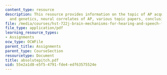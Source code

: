 ```yaml
---
content_type: resource
description: This resource provides information on the topic of AP acquisition, AP
  and genetics, neural correlates of AP, various topic papers, conclusion and references.
file: /media/courses/hst-722j-brain-mechanisms-for-hearing-and-speech-fall-2005/55e2a1d8e5f54791fde4edf63575524e_absolutepitch.pdf
file_type: application/pdf
learning_resource_types:
- Assignments
ocw_type: OCWFile
parent_title: Assignments
parent_type: CourseSection
resourcetype: Document
title: absolutepitch.pdf
uid: 55e2a1d8-e5f5-4791-fde4-edf63575524e
---
```

